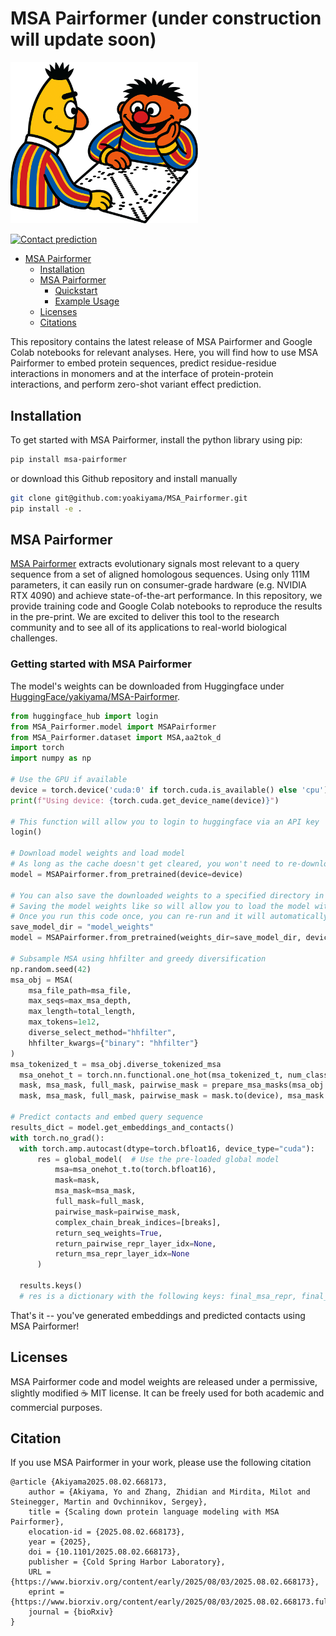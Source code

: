 # MSA Pairformer (under construction will update soon)
<!-- ![Logo](msa_pairformer_logo.png) -->
<div align="left">
  <img src="msa_pairformer_logo.png" width="300" alt="Neural Network Logo">
</div>

[![Contact prediction](https://colab.research.google.com/assets/colab-badge.svg)](https://colab.research.google.com/github/yoakiyama/MSA_Pairformer/blob/main/MSA_Pairformer_with_MMseqs2.ipynb/)

- [MSA Pairformer](#MSA-Pairformer)
  - [Installation ](#installation-)
  - [MSA Pairformer](#MSA-Pairformer--)
    - [Quickstart ](#quickstart--)
    - [Example Usage](#example-usage--)
  - [Licenses  ](#licenses--)
  - [Citations  ](#citations--)

This repository contains the latest release of MSA Pairformer and Google Colab notebooks for relevant analyses. Here, you will find how to use MSA Pairformer to embed protein sequences, predict residue-residue interactions in monomers and at the interface of protein-protein interactions, and perform zero-shot variant effect prediction.

## Installation <a name="installation"></a>

To get started with MSA Pairformer, install the python library using pip:

```bash
pip install msa-pairformer
```

or download this Github repository and install manually
```bash
git clone git@github.com:yoakiyama/MSA_Pairformer.git
pip install -e .
```

## MSA Pairformer <a name="MSA-Pairformer"></a>

[MSA Pairformer](https://arxiv.org/) extracts evolutionary signals most relevant to a query sequence from a set of aligned homologous sequences. Using only 111M parameters, it can easily run on consumer-grade hardware (e.g. NVIDIA RTX 4090) and achieve state-of-the-art performance. In this repository, we provide training code and Google Colab notebooks to reproduce the results in the pre-print. We are excited to deliver this tool to the research community and to see all of its applications to real-world biological challenges.

### Getting started with MSA Pairformer <a name="getting-started"></a>
The model's weights can be downloaded from Huggingface under [HuggingFace/yakiyama/MSA-Pairformer](https://huggingface.co/yakiyama/MSA-Pairformer/).
```py
from huggingface_hub import login
from MSA_Pairformer.model import MSAPairformer
from MSA_Pairformer.dataset import MSA,aa2tok_d
import torch
import numpy as np

# Use the GPU if available
device = torch.device('cuda:0' if torch.cuda.is_available() else 'cpu')
print(f"Using device: {torch.cuda.get_device_name(device)}")

# This function will allow you to login to huggingface via an API key
login()

# Download model weights and load model
# As long as the cache doesn't get cleared, you won't need to re-download the weights whenever you re-run this
model = MSAPairformer.from_pretrained(device=device)

# You can also save the downloaded weights to a specified directory in your filesystem.
# Saving the model weights like so will allow you to load the model without re-downloading if your cache gets cleared.
# Once you run this code once, you can re-run and it will automatically load the weights
save_model_dir = "model_weights"
model = MSAPairformer.from_pretrained(weights_dir=save_model_dir, device=device)

# Subsample MSA using hhfilter and greedy diversification
np.random.seed(42)
msa_obj = MSA(
    msa_file_path=msa_file,
    max_seqs=max_msa_depth,
    max_length=total_length,
    max_tokens=1e12,
    diverse_select_method="hhfilter",
    hhfilter_kwargs={"binary": "hhfilter"}
)
msa_tokenized_t = msa_obj.diverse_tokenized_msa
  msa_onehot_t = torch.nn.functional.one_hot(msa_tokenized_t, num_classes=len(aa2tok_d)).unsqueeze(0).float().to(device)
  mask, msa_mask, full_mask, pairwise_mask = prepare_msa_masks(msa_obj.diverse_tokenized_msa.unsqueeze(0))
  mask, msa_mask, full_mask, pairwise_mask = mask.to(device), msa_mask.to(device), full_mask.to(device), pairwise_mask.to(device)
  
# Predict contacts and embed query sequence
results_dict = model.get_embeddings_and_contacts()
with torch.no_grad():
  with torch.amp.autocast(dtype=torch.bfloat16, device_type="cuda"):
      res = global_model(  # Use the pre-loaded global model
          msa=msa_onehot_t.to(torch.bfloat16),
          mask=mask,
          msa_mask=msa_mask,
          full_mask=full_mask,
          pairwise_mask=pairwise_mask,
          complex_chain_break_indices=[breaks],
          return_seq_weights=True,
          return_pairwise_repr_layer_idx=None,
          return_msa_repr_layer_idx=None
      )

  results.keys()
  # res is a dictionary with the following keys: final_msa_repr, final_pairwise_repr, msa_repr_d, pairwise_repr_d, seq_weights_list_d, logits, contacts, total_length, max_msa_depth, weight_scale


```

That's it -- you've generated embeddings and predicted contacts using MSA Pairformer!

## Licenses <a name="licenses"></a>

MSA Pairformer code and model weights are released under a permissive, slightly modified ☕️ MIT license. It can be freely used for both academic and commercial purposes.

## Citation <a name="citation"></a>
If you use MSA Pairformer in your work, please use the following citation
```
@article {Akiyama2025.08.02.668173,
	author = {Akiyama, Yo and Zhang, Zhidian and Mirdita, Milot and Steinegger, Martin and Ovchinnikov, Sergey},
	title = {Scaling down protein language modeling with MSA Pairformer},
	elocation-id = {2025.08.02.668173},
	year = {2025},
	doi = {10.1101/2025.08.02.668173},
	publisher = {Cold Spring Harbor Laboratory},
	URL = {https://www.biorxiv.org/content/early/2025/08/03/2025.08.02.668173},
	eprint = {https://www.biorxiv.org/content/early/2025/08/03/2025.08.02.668173.full.pdf},
	journal = {bioRxiv}
}

```
